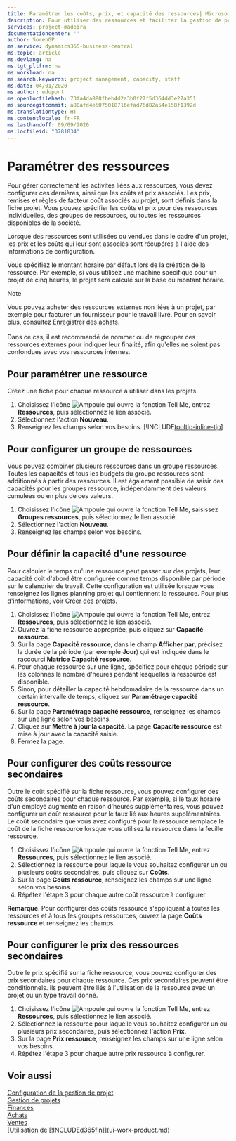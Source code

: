 ```yaml
---
title: Paramétrer les coûts, prix, et capacité des ressources| Microsoft Docs
description: Pour utiliser des ressources et faciliter la gestion de projets, vous spécifiez les coûts et les prix des différents ressources ou groupes de ressources, et définissez la capacité ressource.
services: project-madeira
documentationcenter: ''
author: SorenGP
ms.service: dynamics365-business-central
ms.topic: article
ms.devlang: na
ms.tgt_pltfrm: na
ms.workload: na
ms.search.keywords: project management, capacity, staff
ms.date: 04/01/2020
ms.author: edupont
ms.openlocfilehash: 73fa4da888fbeb4d2a3b0f27f5d364dd3e27a351
ms.sourcegitcommit: a80afd4e5075018716efad76d82a54e158f1392d
ms.translationtype: HT
ms.contentlocale: fr-FR
ms.lasthandoff: 09/09/2020
ms.locfileid: "3781834"
---
```

# <a name="set-up-resources"></a>Paramétrer des ressources
Pour gérer correctement les activités liées aux ressources, vous devez configurer ces dernières, ainsi que les coûts et prix associés. Les prix, remises et règles de facteur coût associés au projet, sont définis dans la fiche projet. Vous pouvez spécifier les coûts et prix pour des ressources individuelles, des groupes de ressources, ou toutes les ressources disponibles de la société.

Lorsque des ressources sont utilisées ou vendues dans le cadre d'un projet, les prix et les coûts qui leur sont associés sont récupérés à l'aide des informations de configuration.

Vous spécifiez le montant horaire par défaut lors de la création de la ressource. Par exemple, si vous utilisez une machine spécifique pour un projet de cinq heures, le projet sera calculé sur la base du montant horaire.

> [!NOTE]
> Vous pouvez acheter des ressources externes non liées à un projet, par exemple pour facturer un fournisseur pour le travail livré. Pour en savoir plus, consultez [Enregistrer des achats](purchasing-how-record-purchases.md).<br /><br />
> Dans ce cas, il est recommandé de nommer ou de regrouper ces ressources externes pour indiquer leur finalité, afin qu'elles ne soient pas confondues avec vos ressources internes.

## <a name="to-set-up-a-resource"></a>Pour paramétrer une ressource
Créez une fiche pour chaque ressource à utiliser dans les projets.

1. Choisissez l'icône ![Ampoule qui ouvre la fonction Tell Me](media/ui-search/search_small.png "Dites-moi ce que vous voulez faire"), entrez **Ressources**, puis sélectionnez le lien associé.
2. Sélectionnez l'action **Nouveau**.
3. Renseignez les champs selon vos besoins. [!INCLUDE[tooltip-inline-tip](includes/tooltip-inline-tip_md.md)]  

## <a name="to-set-up-a-resource-group"></a>Pour configurer un groupe de ressources
Vous pouvez combiner plusieurs ressources dans un groupe ressources. Toutes les capacités et tous les budgets du groupe ressources sont additionnés à partir des ressources. Il est également possible de saisir des capacités pour les groupes ressource, indépendamment des valeurs cumulées ou en plus de ces valeurs.

1. Choisissez l'icône ![Ampoule qui ouvre la fonction Tell Me](media/ui-search/search_small.png "Dites-moi ce que vous voulez faire"), saisissez **Groupes ressources**, puis sélectionnez le lien associé.
2. Sélectionnez l'action **Nouveau**.
3. Renseignez les champs selon vos besoins.

## <a name="to-set-capacity-for-a-resource"></a>Pour définir la capacité d'une ressource
Pour calculer le temps qu'une ressource peut passer sur des projets, leur capacité doit d'abord être configurée comme temps disponible par période sur le calendrier de travail. Cette configuration est utilisée lorsque vous renseignez les lignes planning projet qui contiennent la ressource. Pour plus d'informations, voir [Créer des projets](projects-how-create-jobs.md).

1. Choisissez l'icône ![Ampoule qui ouvre la fonction Tell Me](media/ui-search/search_small.png "Dites-moi ce que vous voulez faire"), entrez **Ressources**, puis sélectionnez le lien associé.
2. Ouvrez la fiche ressource appropriée, puis cliquez sur **Capacité ressource**.
3. Sur la page **Capacité ressource**, dans le champ **Afficher par**, précisez la durée de la période (par exemple **Jour**) qui est indiquée dans le raccourci **Matrice Capacité ressource**.
4. Pour chaque ressource sur une ligne, spécifiez pour chaque période sur les colonnes le nombre d'heures pendant lesquelles la ressource est disponible.
5. Sinon, pour détailler la capacité hebdomadaire de la ressource dans un certain intervalle de temps, cliquez sur **Paramétrage capacité ressource**.
6. Sur la page **Paramétrage capacité ressource**, renseignez les champs sur une ligne selon vos besoins.
7. Cliquez sur **Mettre à jour la capacité**. La page **Capacité ressource** est mise à jour avec la capacité saisie.
8. Fermez la page.

## <a name="to-set-up-alternate-resource-costs"></a>Pour configurer des coûts ressource secondaires
Outre le coût spécifié sur la fiche ressource, vous pouvez configurer des coûts secondaires pour chaque ressource. Par exemple, si le taux horaire d'un employé augmente en raison d'heures supplémentaires, vous pouvez configurer un coût ressource pour le taux lié aux heures supplémentaires. Le coût secondaire que vous avez configuré pour la ressource remplace le coût de la fiche ressource lorsque vous utilisez la ressource dans la feuille ressource.

1. Choisissez l'icône ![Ampoule qui ouvre la fonction Tell Me](media/ui-search/search_small.png "Dites-moi ce que vous voulez faire"), entrez **Ressources**, puis sélectionnez le lien associé.  
2. Sélectionnez la ressource pour laquelle vous souhaitez configurer un ou plusieurs coûts secondaires, puis cliquez sur **Coûts**.  
3. Sur la page **Coûts ressource**, renseignez les champs sur une ligne selon vos besoins.  
4. Répétez l'étape 3 pour chaque autre coût ressource à configurer.

**Remarque**. Pour configurer des coûts ressource s'appliquant à toutes les ressources et à tous les groupes ressources, ouvrez la page **Coûts ressource** et renseignez les champs.

## <a name="to-set-up-alternate-resource-prices"></a>Pour configurer le prix des ressources secondaires
Outre le prix spécifié sur la fiche ressource, vous pouvez configurer des prix secondaires pour chaque ressource. Ces prix secondaires peuvent être conditionnels. Ils peuvent être liés à l'utilisation de la ressource avec un projet ou un type travail donné.

1. Choisissez l'icône ![Ampoule qui ouvre la fonction Tell Me](media/ui-search/search_small.png "Dites-moi ce que vous voulez faire"), entrez **Ressources**, puis sélectionnez le lien associé.
2. Sélectionnez la ressource pour laquelle vous souhaitez configurer un ou plusieurs prix secondaires, puis sélectionnez l'action **Prix**.
3. Sur la page **Prix ressource**, renseignez les champs sur une ligne selon vos besoins.
4. Répétez l'étape 3 pour chaque autre prix ressource à configurer.

## <a name="see-also"></a>Voir aussi
[Configuration de la gestion de projet](projects-setup-projects.md)  
[Gestion de projets](projects-manage-projects.md)  
[Finances](finance.md)  
[Achats](purchasing-manage-purchasing.md)         
[Ventes](sales-manage-sales.md)      
[Utilisation de [!INCLUDE[d365fin](includes/d365fin_md.md)]](ui-work-product.md)  
